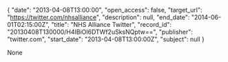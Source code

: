 {
  "date": "2013-04-08T13:00:00", 
  "open_access": false, 
  "target_url": "https://twitter.com/nhsalliance", 
  "description": null, 
  "end_date": "2014-06-01T02:15:00Z", 
  "title": "NHS Alliance Twitter", 
  "record_id": "20130408T130000/H4IBiOl6DTWf2uSksNQptw==", 
  "publisher": "twitter.com", 
  "start_date": "2013-04-08T13:00:00Z", 
  "subject": null
}

None